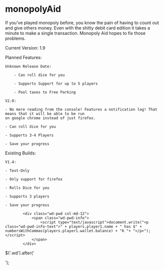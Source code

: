 # monopolyAid
If you've played monopoly before, you know the pain of having to count out and 
give others money. Even with the shitty debit card edition it takes a minute to 
make a single transaction. Monopoly Aid hopes to fix those problems.

Current Version: 1.9


Planned Features:

	Unknown Release Date:
	
		- Can roll dice for you
		
		- Supports Support for up to 5 players
		
		- Pool taxes to Free Parking

	V2.0:
	
	- No more reading from the console! Features a notification log! That means that it will be able to be run
	on google chrome instead of just firefox.
	
	- Can roll dice for you
	
	- Supports 3-4 Players
	
	- Save your progress

Existing Builds:

	V1.4:
	
	- Text-Only
	
	- Only support for firefox
	
	- Rolls Dice for you
	
	- Supports 3 players
	
	- Save your progress
	



<!-- Player 1 -->
			<div class="wd-pwd col-md-12">
				<span class="wd-pwd-info">
					<script type="text/javascript">document.write("<p class="wd-pwd-info-text">" + players.player1.name + " has $" + numbersWithCommas(players.player1.wallet.balance) + "K "+ "</p>"); </script>
				</span>
			</div>
			

$('.wd').after('<div class="wd-pwd col-md-12"><span class="wd-pwd-info"><script type="text/javascript">document.write("<p>" + players.player1.name + " has $" + numbersWithCommas(players.player1.wallet.balance) + "K "+ "</p>"); </script></span></div>');